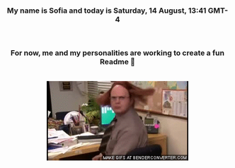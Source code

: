 


<div align="center">
<h3 >My name is Sofia and today is Saturday, 14 August, 13:41 GMT-4</h3><br>
<h3 >For now, me and my personalities are working to create a fun Readme 👋
</h3><br>
<img src='img/dwight.gif' alt='working...'/>
</div>
